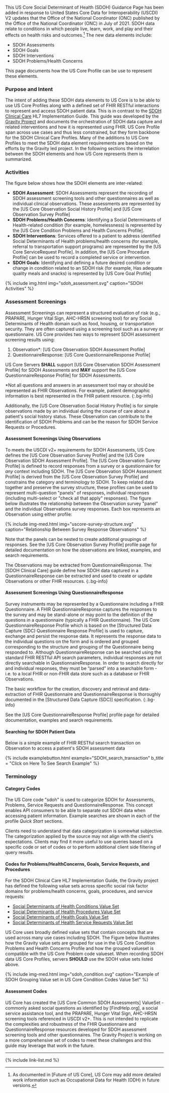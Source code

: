 
This US Core Social Determinant of Health (SDOH) Guidance Page has been added in response to  United States Core Data for Interoperability (USCDI) V2 updates that the Office of the National Coordinator (ONC) published by the Office of the National Coordinator (ONC) in July of 2021. SDOH data relate to conditions in which people live, learn, work, and play and their effects on health risks and outcomes.[^1]  The new data elements include:
- SDOH Assessments
- SDOH Goals
- SDOH Interventions
- SDOH Problems/Health Concerns

This page documents how the US Core Profile can be use to represent these elements.

### Purpose and Intent

The intent of adding these SDOH data elements to US Core is to be able to use US Core Profiles along with a defined set of FHIR RESTful interactions to represent and access SDOH patient data.  This is in contrast to the [SDOH Clinical Care](http://hl7.org/fhir/us/sdoh-clinicalcare/) HL7 Implementation Guide. This guide was developed by the [Gravity Project](https://hl7.org/gravity) and documents the orchestration of SDOH data capture and related interventions and how it is represented using FHIR.  US Core Profile span across use cases and thus less constrained, but they form backbone for the SDOH Clinical Care Profiles.  Many of the additions to US Core Profiles to meet the SDOH data element requirements are based on the efforts by the Gravity led project.  In the following sections the interrelation between the SDOH elements and how US Core represents them is summarized.

### Activities

The figure below shows how the SDOH elements are inter-related:

- **SDOH Assessment**: SDOH Assessments represent the recording of SDOH assessment screening tools and other questionnaires as well as individual clinical observations.  These assessments are represented by the [US Core Observation Social History Profile] and [US Core Observation Survey Profile]
- **SDOH Problems/Health Concerns**: Identifying a Social Determinants of Health-related condition (for example, homelessness) is represented by the [US Core Condition Problems and Health Concerns Profile].
- **SDOH Interventions**:  Services offered to a patient to address identified Social Determinants of Health problems/health concerns (for example, referral to transportation support programs) are represented by the [US Core ServiceRequest Profile].  In addition, the [US Core Procedure Profile] can be used to record a completed service or intervention.
- **SDOH Goals**: Identifying and defining a future desired condition or change in condition related to an SDOH risk (for example, Has adequate quality meals and snacks) is represented by [US Core Goal Profile]

{% include img.html img="sdoh_assessment.svg" caption="SDOH Activities" %}


### Assessment Screenings

Assessment Screenings can represent a structured evaluation of risk (e.g., PRAPARE, Hunger Vital Sign, AHC-HRSN screening tool) for any Social Determinants of Health domain such as food, housing, or transportation security. They are often captured using a screening tool such as a survey or questionnaire. US Core provides two ways to represent SDOH assessment screening results using:

1. Observation*: [US Core Observation SDOH Assessment Profile]
1. QuestionnaireResponse: [US Core QuestionnaireResponse Profile]

US Core Servers **SHALL** support [US Core Observation SDOH Assessment Profile] for SDOH Assessments and **MAY** support the [US Core QuestionnaireResponse Profile] for SDOH Assessments.

\*Not all questions and answers in an assessment tool may or should be represented as FHIR Observations. For example, patient demographic information is best represented in the FHIR patient resource.
{:.bg-info}

Additionally, the [US Core Observation Social History Profile] is for simple observations made by an individual during the course of care about a patient's social history status. These Observation can contribute to the identification of SDOH Problems and can be the reason for SDOH Service Requests or Procedures.

#### Assessment Screenings Using Observations

To meets the USCDI v2+ requirements for SDOH Assessments, US Core defines the [US Core Observation Survey Profile] and the [US Core Observation SDOH Assessment Profile].  The [US Core Observation Survey Profile] is defined to record responses from a survey or a questionnaire for *any* context including SDOH.  The [US Core Observation SDOH Assessment Profile] is derived from the [US Core Observation Survey Profile] and constrains the category and terminology to SDOH. To keep related data together and preserve the survey structure, these profiles can be used to represent multi-question "panels" of responses, individual responses (including multi-select or "check all that apply" responses).  The figure below illustrates the relationship between the Observation survey "panel" and the individual Observations survey responses. Each box represents an Observation using either profile:

{% include img-med.html img="uscore-survey-structure.svg" caption="Relationship Between Survey Response Observations" %}

Note that the panels can be nested to create additional groupings of responses.  See the [US Core Observation Survey Profile] profile page for detailed documentation on how the observations are linked, examples, and search requirements.

The Observations may be extracted from QuestionnaireResponse. The [SDOH Clinical Care] guide define how SDOH data captured in a QuestionnaireResponse can be extracted and used to create or update Observations or other FHIR resources.
{:.bg-info}

#### Assessment Screenings Using QuestionnaireResponse

Survey instruments may be represented by a Questionnaire including a FHIR Questionnaire. A FHIR QuestionnaireResponse captures the responses to the survey and may be stand-alone or may point to the definition of the questions in a questionnaire (typically a FHIR Questionnaire). The US Core QuestionnaireResponse Profile which is based on the [Structured Data Capture (SDC) Questionnaire Response Profile] is  used to capture, exchange and persist the response data. It represents the response data to the individual questions on the form and is ordered and grouped corresponding to the structure and grouping of the Questionnaire being responded to.  Although QuestionnaireResponse can be searched using the standard FHIR RESTful API search parameters, individual responses are not directly searchable in QuestionnaireResponse. In order to search directly for and individual responses, they must be “parsed” into a searchable form - i.e. to a local FHIR or non-FHIR data store such as a database or FHIR Observations.

The basic workflow for the creation, discovery and retrieval and data-extraction of FHIR Questionnaire and QuestionnaireResponse is thoroughly documented in the [Structured Data Capture (SDC)] specification.
{:.bg-info}

See the [US Core QuestionnaireResponse Profile] profile page for detailed documentation, examples and search requirements.

#### Searching for SDOH Patient Data

Below is a simple example of FHIR RESTful search transaction on Observation to access a patient's SDOH assessment data

{% include examplebutton.html example="SDOH_search_transaction" b_title = "Click on Here To See Search Example" %}

### Terminology

#### Category Codes

The US Core code "sdoh" is used to categorize SDOH for Assessments, Problems, Service Requests and QuestionnaireResponse. This concept enables API consumers to be able to separate out SDOH data when accessing patient information. Example searches are shown in each of the profile *Quick Start* sections.

 <span class="bg-warning" markdown="1">Clients need to understand that data categorization is somewhat subjective. The categorization applied by the source may not align with the client's expectations. Clients may find it more useful to use queries based on a specific code or set of codes or to perform additional client side filtering of query results.</span><!-- bg-warning -->

#### Codes for Problems/HealthConcerns, Goals, Service Requests, and Procedures

For the SDOH Clinical Care HL7 Implementation Guide, the Gravity project has defined the following value sets across specific social risk factor domains for problems/health concerns, goals, procedures, and service requests:

* [Social Determinants of Health Conditions Value Set](https://vsac.nlm.nih.gov/valueset/2.16.840.1.113762.1.4.1196.788/expansion)
* [Social Determinants of Health Procedures Value Set](https://vsac.nlm.nih.gov/valueset/2.16.840.1.113762.1.4.1196.789/expansion)
* [Social Determinants of Health Goals Value Set](https://vsac.nlm.nih.gov/valueset/2.16.840.1.113762.1.4.1247.71/expansion)
* [Social Determinants of Health Service Requests Value Set](https://vsac.nlm.nih.gov/valueset/2.16.840.1.113762.1.4.1196.790/expansion)

US Core uses broadly defined value sets that contain concepts that are used across many use cases including SDOH. The Figure below illustrates how the Gravity value sets are grouped for use in the US Core Condition Problems and Health Concerns Profile and how the grouped valueset is compatible with the US Core Problem code valueset.   When recording SDOH data US Core Profiles, servers **SHOULD** use the SDOH value sets listed above.

{% include img-med.html img="sdoh_condition.svg" caption="Example of SDOH Grouping Value set in US Core Condition Codes Value Set" %}

#### Assessment Codes
US Core has created the [US Core Common SDOH Assessments] ValueSet - commonly asked social questions as identified by [FindHelp.org], a social service assistance tool, and  the PRAPARE, Hunger Vital Sign, AHC-HRSN screening tools referenced in USCDI v2+. This is not intended to replicate the complexities and robustness of the FHIR Questionnaire and QuestionnaireResponse resources developed for SDOH assessment screening tools and other questionnaires.  The Gravity Project is working on a more comprehensive set of codes to meet these challenges and this guide may leverage that work in the future.

---

[^1]: As documented in [Future of US Core], US Core may add more detailed work information such as Occupational Data for Health (ODH) in future versions.

{% include link-list.md %}

